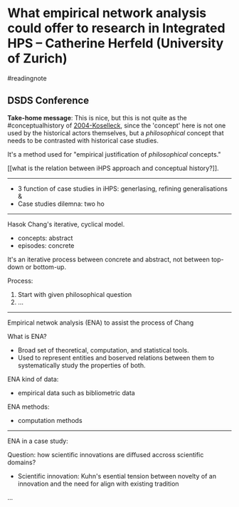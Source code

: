 # What empirical network analysis could offer to research in Integrated HPS – Catherine Herfeld (University of Zurich)
#readingnote 


## DSDS Conference

**Take-home message**: This is nice, but this is not quite as the #conceptualhistory of [2004-Koselleck](2004-Koselleck.md), since the 'concept' here is not one used by the historical actors themselves, but a *philosophical* concept that needs to be contrasted with historical case studies.

It's a method used for "empirical justification of *philosophical* concepts."

[[what is the relation between iHPS approach and conceptual history?]]. 


---

- 3 function of case studies in iHPS: generlasing, refining generalisations &
- Case studies dilemna: two ho

---

Hasok Chang's iterative, cyclical model.
- concepts: abstract
- episodes: concrete

It's an iterative process between concrete and abstract, not between top-down or bottom-up.


Process:
1. Start with given philosophical question
2. ...



---

Empirical netwok analysis (ENA) to assist the process of Chang


What is ENA?
- Broad set of theoretical, computation, and statistical tools.
- Used to represent entities and boserved relations between them to systematically study the properties of both.

ENA kind of data:
- empirical data such as bibliometric data

ENA methods:
- computation methods


---

ENA in a case study:

Question: how scientific innovations are diffused accross scientific domains?

- Scientific innovation: Kuhn's esential tension between novelty of an innovation and the need for align with existing tradition

...



